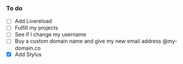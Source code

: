 ### To do
- [ ] Add Livereload
- [ ] Fulfill my projects
- [ ] See if I change my username
- [ ] Buy a custom domain name and give my new email address @my-domain.co
- [x] Add Stylus
